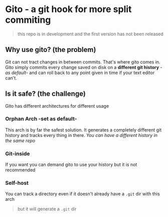 # Gito - a git hook for more split commiting

> this repo is in development and the first version has not been released

## Why use gito? (the problem)
Git can not tract changes in between commits. That's where gito comes in.  
Gito simply commits every change saved on disk on a **different git history** *-as default-*
and can roll back to any point given in time if your text editor can't.

## Is it safe? (the challenge)
Gito has different architectures for different usage

### Orphan Arch -set as default-
This arch is by far the safest solution. It generates a completely different git history
and tracks every thing in there. *You can have a different history in the same repo*

### Git-inside
If you want you can demand gito to use your history but it is not recommended

### Self-host
You can track a directory even if it doesn't already have a `.git` dir with this arch
> but it will generate a `.git` dir